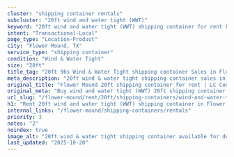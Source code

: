 ```yaml
---
cluster: "shipping container rentals"
subcluster: "20ft wind and water tight (WWT)"
keyword: "20ft wind and water tight (WWT) shipping container for rent Flower Mound, TX"
intent: "Transactional-Local"
page_type: "Location-Product"
city: "Flower Mound, TX"
service_type: "shipping container"
condition: "Wind & Water Tight"
size: "20ft"
title_tag: "20ft 96s Wind & Water Tight shipping container Sales in Flower Mound | LC Container"
meta_description: "20ft wind & water tight shipping container sales in Flower Mound. Fast delivery, competitive pricing. Serving shipping containers area. Quote ID: XNS. Call (214) 524-4168 for your free quote today."
original_title: "Flower Mound 20ft shipping container for rent | LC Container"
original_meta: "Buy wind and water tight (WWT) 20ft shipping container rent with local delivery in Flower Mound, TX. LC Container — local Since 2003. Request a fast quote today."
url_slug: "/flower-mound/rent/20ft/shipping-containers/wind-and-water-tight-wwt"
h1: "Rent 20ft wind and water tight (WWT) shipping container in Flower Mound"
internal_links: "/flower-mound/shipping-containers/rentals"
priority: 3
notes: "2"
noindex: true
image_alt: "20ft wind & water tight shipping container available for delivery in Flower Mound"
last_updated: "2025-10-20"
---
```


<!-- TODO: Add unique city/inventory copy, images, and internal links here. -->
